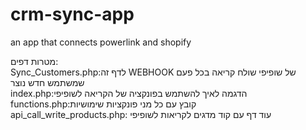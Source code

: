 # crm-sync-app
an app that connects powerlink and shopify
<br/>



מטרות דפים:<br/>
Sync_Customers.php:לדף זה WEBHOOK של שופיפי שולח קריאה בכל פעם שמשתמש חדש נוצר<br/>
index.php:הדגמה לאיך להשתמש בפונקציה של הקריאה לשופיפי<br/>
functions.php:קובץ עם כל מני פונקציות שימושיות<br/>
api_call_write_products.php: עוד דף עם קוד מדגים לקריאות לשופיפי<br/>
<br/>

